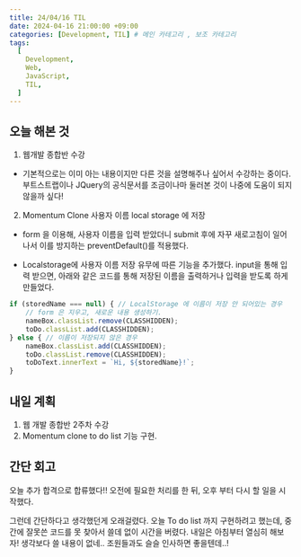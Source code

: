```yaml
---
title: 24/04/16 TIL
date: 2024-04-16 21:00:00 +09:00
categories: [Development, TIL] # 메인 카테고리 , 보조 카테고리
tags:
  [
    Development,
    Web,
    JavaScript,
    TIL,
  ]
---
```


## 오늘 해본 것 

1. 웹개발 종합반 수강
- 기본적으로는 이미 아는 내용이지만 다른 것을 설명해주나 싶어서 수강하는 중이다.
부트스트랩이나 JQuery의 공식문서를 조금이나마 둘러본 것이 나중에 도움이 되지 않을까 싶다!


2. Momentum Clone 사용자 이름 local storage 에 저장 
- form 을 이용해, 사용자 이름을 입력 받았더니 submit 후에 자꾸 새로고침이 일어나서 이를 방지하는 preventDefault()를 적용했다.


- Localstorage에 사용자 이름 저장 유무에 따른 기능을 추가했다. input을 통해 입력 받으면, 아래와 같은 코드를 통해 저장된 이름을 출력하거나 입력을 받도록 하게 만들었다.


```javascript
if (storedName === null) { // LocalStorage 에 이름이 저장 안 되어있는 경우
    // form 은 지우고, 새로운 내용 생성하기.
    nameBox.classList.remove(CLASSHIDDEN);
    toDo.classList.add(CLASSHIDDEN);
} else { // 이름이 저장되지 않은 경우 
    nameBox.classList.add(CLASSHIDDEN);
    toDo.classList.remove(CLASSHIDDEN);
    toDoText.innerText = `Hi, ${storedName}!`;
}
```


## 내일 계획

1. 웹 개발 종합반 2주차 수강
2. Momentum clone to do list 기능 구현.

## 간단 회고
오늘 추가 합격으로 합류했다!!
오전에 필요한 처리를 한 뒤, 오후 부터 다시 할 일을 시작했다.

그런데 간단하다고 생각했던게 오래걸렸다.
오늘 To do list 까지 구현하려고 했는데,
중간에 잘못쓴 코드를 못 찾아서 쓸데 없이 시간을 버렸다.
내일은 아침부터 열심히 해보자! 생각보다 쓸 내용이 없네..
조원들과도 슬슬 인사하면 좋을텐데..!